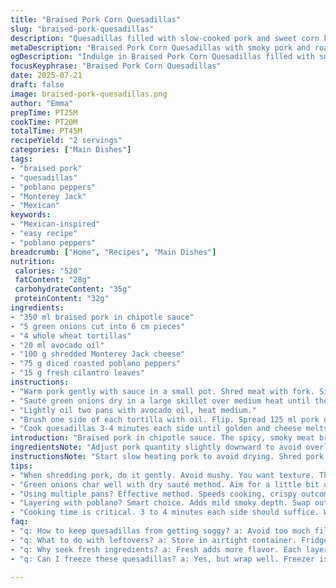 ```yaml
---
title: "Braised Pork Corn Quesadillas"
slug: "braised-pork-quesadillas"
description: "Quesadillas filled with slow-cooked pork and sweet corn kernels. Uses green onions and fresh cilantro. Quick pan-fried with melted Monterey Jack cheese and tortilla shells brushed with avocado oil. A smoky pork base mixed with fresh ingredients for a crunchy, cheesy fold. Changes include swapping cheddar for Monterey Jack, corn kernels swapped with diced roasted poblano peppers for mild heat and complexity. Cook times adjusted slightly for optimal melting and crispness."
metaDescription: "Braised Pork Corn Quesadillas with smoky pork and roasted poblano. A cheesy, crunchy treat perfect for any meal."
ogDescription: "Indulge in Braised Pork Corn Quesadillas filled with smoky flavors, delicious cheese, and crunchy tortillas. A meal to savor."
focusKeyphrase: "Braised Pork Corn Quesadillas"
date: 2025-07-21
draft: false
image: braised-pork-quesadillas.png
author: "Emma"
prepTime: PT25M
cookTime: PT20M
totalTime: PT45M
recipeYield: "2 servings"
categories: ["Main Dishes"]
tags:
- "braised pork"
- "quesadillas"
- "poblano peppers"
- "Monterey Jack"
- "Mexican"
keywords:
- "Mexican-inspired"
- "easy recipe"
- "poblano peppers"
breadcrumb: ["Home", "Recipes", "Main Dishes"]
nutrition: 
 calories: "520"
 fatContent: "28g"
 carbohydrateContent: "35g"
 proteinContent: "32g"
ingredients:
- "350 ml braised pork in chipotle sauce"
- "5 green onions cut into 6 cm pieces"
- "4 whole wheat tortillas"
- "20 ml avocado oil"
- "100 g shredded Monterey Jack cheese"
- "75 g diced roasted poblano peppers"
- "15 g fresh cilantro leaves"
instructions:
- "Warm pork gently with sauce in a small pot. Shred meat with fork. Simmer on medium-low until sauce coats pork well. Remove from heat."
- "Sauté green onions dry in a large skillet over medium heat until they begin to char. Set aside on a plate."
- "Lightly oil two pans with avocado oil, heat medium."
- "Brush one side of each tortilla with oil. Flip. Spread 125 ml pork on half of each tortilla. Layer green onions, poblano peppers, Monterey Jack, and cilantro on pork. Fold tortillas over filling."
- "Cook quesadillas 3-4 minutes each side until golden and cheese melts. Cut in half if preferred. Serve immediately."
introduction: "Braised pork in chipotle sauce. The spicy, smoky meat breaks apart with a fork. Layer it with diced roasted poblano instead of corn for extra smoky depth. Green onions charred just enough to bring out sweetness and texture. Melt Monterey Jack cheese in the swirl of flavors. Tortillas brushed with avocado oil instead of olive for a subtle nuttiness and crisp edge. Quick pan cooking, 7 minutes tops each side for crunch and gooey insides. Cilantro thrown in fresh at the end. No time wasted. Mex-inspired but different. Just meat, veggies, cheese, and tortillas. Folded like a half moon and browned. Eat hot. Bite into a mess of sauce and melty cheese with herb freshness. Minimal fuss but maximal flavor complexity."
ingredientsNote: "Adjust pork quantity slightly downward to avoid overload, or up for bigger portions. Green onions should be fresh with firm stalks for ideal texture when charred lightly. Tortillas—whole wheat offers a more robust flavor; however, corn tortillas can substitute for gluten sensitivity. Avocado oil replaces olive oil for smoke point and delicate flavor profile. Monterey Jack chosen over cheddar to reduce sharpness and promote creamy meltiness. Poblano peppers add mild smoky heat replacing sweet frozen corn kernels. Fresh cilantro staple for vibrant finish. All measured roughly to keep ease and balance flavor contrasts."
instructionsNote: "Start slow heating pork to avoid drying. Shred pork tender but not mushy, sauce reduction thickens flavor. Green onions dry sauté develops sweetness and slight bitterness, avoid burning. Use two pans ready to speed cooking and even crisping. Brush oil on tortillas for crunch without excess grease. Folding holds ingredients neatly, avoids spill. Cooking time slightly extended over original recipe for better cheese melt and tortilla crunch. Flip carefully midway. Serve hot to preserve textures and flavors. Optionally cut quesadillas in halves for easy sharing or plating. Serve fresh; reheating alters texture negatively."
tips:
- "When shredding pork, do it gently. Avoid mushy. You want texture. The right sauce coating makes a difference too. Adjust accordingly. Don't overdo the heat."
- "Green onions char well with dry sauté method. Aim for a little bit of charring. Sweetness comes from doing it right. Avoid burning. When done, set aside. It adds great pop."
- "Using multiple pans? Effective method. Speeds cooking, crispy outcome. Oil considerations are key. Brush tortillas lightly. Keeps them from being greasy. Oil for crunch."
- "Layering with poblano? Smart choice. Adds mild smoky depth. Swap out corn kernels. Adjust quantity if needed. Fresh cilantro right at the end is crucial. Brightens up!"
- "Cooking time is critical. 3 to 4 minutes each side should suffice. Watch for golden brown. Melty cheese means perfect quesadilla. Cut for easier sharing or plating."
faq:
- "q: How to keep quesadillas from getting soggy? a: Avoid too much filling. Drain excess sauce. Crisp tortillas up first. Keep warm until serving."
- "q: What to do with leftovers? a: Store in airtight container. Fridge is best. Can reheat in oven for crispness. Microwave leads to soggy results, skip it."
- "q: Why seek fresh ingredients? a: Fresh adds more flavor. Each layer plays a role. Green onions should be firm. Brightness from cilantro matters."
- "q: Can I freeze these quesadillas? a: Yes, but wrap well. Freezer is key. Reheating will change texture. Beware not ideal."

---
```

